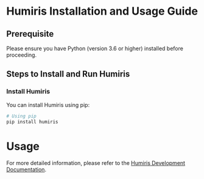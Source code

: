 # Humiris Installation and Usage Guide

## Prerequisite

Please ensure you have Python (version 3.6 or higher) installed before proceeding.

## Steps to Install and Run Humiris

### Install Humiris

You can install Humiris using pip:

```bash
# Using pip
pip install humiris
```

# Usage

For more detailed information, please refer to the [Humiris Development Documentation](https://docs.humiris.ai/Python).
